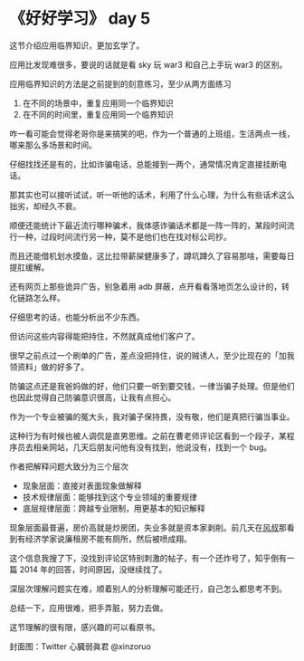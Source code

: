 # 《好好学习》 day 5

这节介绍应用临界知识，更加玄学了。

应用比发现难很多，要说的话就是看 sky 玩 war3 和自己上手玩 war3 的区别。

应用临界知识的方法是之前提到的刻意练习，至少从两方面练习

1. 在不同的场景中，重复应用同一个临界知识
2. 在不同的时间里，重复应用同一个临界知识

咋一看可能会觉得老哥你是来搞笑的吧，作为一个普通的上班组，生活两点一线，哪来那么多场景和时间。

仔细找找还是有的，比如诈骗电话，总能接到一两个，通常情况肯定直接挂断电话。

那其实也可以接听试试，听一听他的话术，利用了什么心理，为什么有些话术这么拙劣，却经久不衰。

顺便还能统计下最近流行哪种骗术，我体感诈骗话术都是一阵一阵的，某段时间流行一种，过段时间流行另一种，莫不是他们也在找对标公司抄。

而且还能借机划水摸鱼，这比拉带薪屎健康多了，蹲坑蹲久了容易那啥，需要每日提肛缓解。

还有网页上那些诡异广告，别急着用 adb 屏蔽，点开看看落地页怎么设计的，转化链路怎么样。

仔细思考的话，也能分析出不少东西。

但访问这些内容得能把持住，不然就真成他们客户了。

很早之前点过一个刷单的广告，差点没把持住，说的贼诱人，至少比现在的「加我领资料」做的好多了。

防骗这点还是我爸妈做的好，他们只要一听到要交钱，一律当骗子处理。但是他们也因此觉得自己防骗意识很高，让我有点担心。

作为一个专业被骗的冤大头，我对骗子保持畏，没有敬，他们是真把行骗当事业。

这种行为有时候也被人调侃是直男思维。之前在曹老师评论区看到一个段子，某程序员去相亲网站，几天后朋友问他有没有找到，他说没有，找到一个 bug。

作者把解释问题大致分为三个层次

+ 现象层面：直接对表面现象做解释
+ 技术规律层面：能够找到这个专业领域的重要规律
+ 底层规律层面：跨越专业限制，用更基本的知识解释

现象层面最普遍，房价高就是炒房团，失业多就是资本家剥削。前几天在[风叔](https://mp.weixin.qq.com/s?__biz=MzU0MjYwNDU2Mw==&mid=2247509510&idx=2&sn=5a4aa80f83af3ee0e6e867af97a8d80c&chksm=fb1aca7acc6d436c2307a88d6ce2a3d286082a6534a2265f0b0e18a9f6019263e676e7ef784e)那看到有经济学家说廉租房不能有厕所，然后被喷成翔。

这个信息我搜了下，没找到评论区特别刺激的帖子，有一个还炸号了，知乎倒有一篇 2014 年的回答，时间原因，没继续找了。

深层次理解问题实在难，顺着别人的分析理解可能还行，自己怎么都思考不到。

总结一下，应用很难，把手弄脏，努力去做。

这节理解的很有限，感兴趣的可以看原书。

封面图：Twitter 心臓弱眞君 @xinzoruo